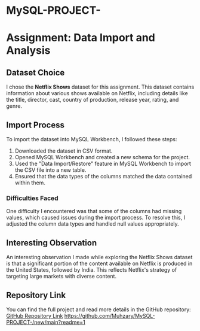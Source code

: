 # MySQL-PROJECT-
# Assignment: Data Import and Analysis

## Dataset Choice

I chose the **Netflix Shows** dataset for this assignment. This dataset contains information about various shows available on Netflix, including details like the title, director, cast, country of production, release year, rating, and genre.

## Import Process

To import the dataset into MySQL Workbench, I followed these steps:

1. Downloaded the dataset in CSV format.
2. Opened MySQL Workbench and created a new schema for the project.
3. Used the "Data Import/Restore" feature in MySQL Workbench to import the CSV file into a new table.
4. Ensured that the data types of the columns matched the data contained within them.

### Difficulties Faced

One difficulty I encountered was that some of the columns had missing values, which caused issues during the import process. To resolve this, I adjusted the column data types and handled null values appropriately.

## Interesting Observation

An interesting observation I made while exploring the Netflix Shows dataset is that a significant portion of the content available on Netflix is produced in the United States, followed by India. This reflects Netflix's strategy of targeting large markets with diverse content.

## Repository Link

You can find the full project and read more details in the GitHub repository: [GitHub Repository Link](https://github.com/yourusername/your-repo-name)
https://github.com/Muhzary/MySQL-PROJECT-/new/main?readme=1
